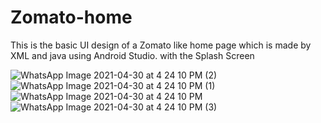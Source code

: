 # Zomato-home


This is the basic UI design of a Zomato like home page which is made by XML and java using Android Studio.
with the Splash Screen

![WhatsApp Image 2021-04-30 at 4 24 10 PM (2)](https://user-images.githubusercontent.com/69413218/117978755-d73fc100-b34f-11eb-9420-b33f59b32ed0.jpeg)
![WhatsApp Image 2021-04-30 at 4 24 10 PM (1)](https://user-images.githubusercontent.com/69413218/117978774-db6bde80-b34f-11eb-8f77-908c85df9dc5.jpeg)
![WhatsApp Image 2021-04-30 at 4 24 10 PM](https://user-images.githubusercontent.com/69413218/117978783-dc9d0b80-b34f-11eb-9d05-dcb20bd25f4f.jpeg)
![WhatsApp Image 2021-04-30 at 4 24 10 PM (3)](https://user-images.githubusercontent.com/69413218/117978795-df97fc00-b34f-11eb-9533-4060fa88a958.jpeg)


